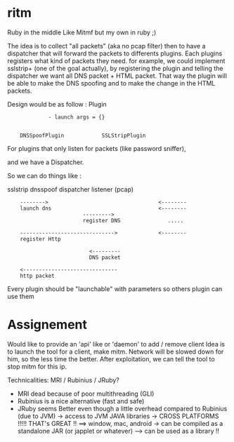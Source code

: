 # ritm
Ruby in the middle 
Like Mitmf but my own in ruby ;)


The idea is to collect "all packets" (aka no pcap filter) then to have
a dispatcher that will forward the packets to differents plugins.
Each plugins registers what kind of packets they need. for example,
we could implement sslstrip+ (one of the goal actually), by registering the plugin
and telling the dispatcher we want all DNS packet + HTML packet. That way the plugin will
be able to make the DNS spoofing and to make the change in the HTML packets.

Design would be as follow :
                Plugin

                 - launch args = {}

        
        DNSSpoofPlugin            SSLStripPlugin

For plugins that only listen for packets (like password sniffer),


and we have a Dispatcher.

So we can do things like :

sslstrip            dnsspoof            dispatcher           listener (pcap)

        -------->                                   <--------
        launch dns                                  <--------
                            --------->
                            register DNS               ..... 

        ------------------------------>             <--------
        register Http

                              <---------
                              DNS packet

        <------------------------------
        http packet


Every plugin should be "launchable" with parameters so others plugin can use them 

Assignement
===========

Would like to provide an 'api' like or 'daemon' to add / remove client 
Idea is to launch the tool for a client, make mitm. Network will be slowed down for him, so the less time the better. After exploitation, we can tell the tool to stop mitm for this ip.


Technicalities:
 MRI / Rubinius / JRuby?

 - MRI dead because of poor multithreading (GLI)
 - Rubinius is a nice alternative (fast and safe)
 - JRuby seems Better even though a little overhead compared to Rubinius (due to JVM)
        -> access to JVM JAVA libraries
        -> CROSS PLATFORMS !!!!! THAT's GREAT !! ==> window, mac, android
        -> can be compiled as a standalone JAR (or japplet or whatever)
            --> can be used as a library !!

